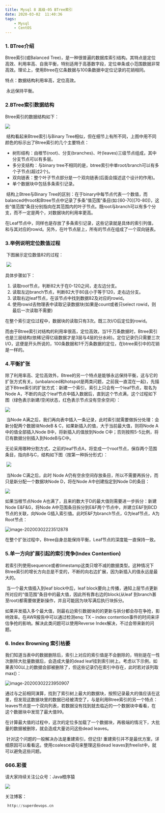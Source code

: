 ```yaml
---
title: Mysql 8 高级-05 BTree索引
date: 2020-03-02  11:40:36
tags: 
    - Mysql
    - CentOS
---
```


### 1. BTree介绍

Btree索引(或Balanced Tree)，是一种很普遍的数据库索引结构。其特点是定位高效、利用率高、自我平衡，特别适用于高基数字段，定位单条或小范围数据非常高效。理论上，使用Btree在亿条数据与100条数据中定位记录的花销相同。

特点：数据结构利用率高，定位高效。

​            永远保持平衡。



### 2.BTree索引数据结构

Btree索引的数据结构如下：

![](/image/mysql/image-20200301190441311.png)

<!--more-->

​      结构看起来Btree索引与Binary Tree相似，但在细节上有所不同，上图中用不同颜色的标示出了Btree索引的几个主要特点：

- 树形结构：由根节(root)、分支(branches)、叶(leaves)三级节点组成，其中分支节点可以有多层。
- 多分支结构：与binary tree不相同的是，btree索引中单root/branch可以有多个子节点(超过2个)。
- 双向链表：整个叶子节点部分是一个双向链表(后面会描述这个设计的作用)。
- 单个数据块中包括多条索引记录。

​    结构上Btree与Binary Tree的区别：在于binary中每节点代表一个数值，而balanced中root和Btree节点中记录了多条”值范围”条目(如:[60-70][70-80])，这些”值范围”条目分别指向在其范围内的叶子节点。既root与branch可以有多个分支，而不一定是两个，对数据块的利用率更高。

​       在Leaf节点中，同样也是存放了多条索引记录，这些记录就是具体的索引列值，和与其对应的rowid。另外，在叶节点层上，所有的节点在组成了一个双向链表。

### 3.举例说明定位数值过程

​    下图展示定位数值82的过程：

​       ![](/image/mysql/image-20200301190441312.png)

具体步骤如下：

1. 读取root节点，判断82大于在0-120之间，走左边分支。
2. 读取左边branch节点，判断82大于80且小于等于120，走右边分支。
3. 读取右边leaf节点，在该节点中找到数据82及对应的rowid。
4. 使用rowid去物理表中读取记录数据块(如果是count或者只select rowid，则最后一次读取不需要)

在整个索引定位过程中，数据块的读取只有3次。既三次I/O后定位到rowid。

​       而由于Btree索引对结构的利用率很高，定位高效。当1千万条数据时，Btree索引也是三层结构(依稀记得亿级数据才是3层与4层的分水岭)。定位记录仍只需要三次I/O，这便是开头所说的，100条数据和1千万条数据的定位，在btree索引中的花销是一样的。

### 4.平衡扩张

​         除了利用率高、定位高效外，Btree的另一个特点是能够永远保持平衡，这与它的扩张方式有关。(unbalanced和hotspot是两类问题，之前我一直混在一起)，先描述下Btree索引的扩张方式：新建一个索引，索引上只会有一个leaf节点，取名为Node A，不断的向这个leaf节点中插入数据后，直到这个节点满，这个过程如下图（绿色表示新建/空闲状态，红色表示节点没有空余空间）：

![](/image/mysql/image-20200302213258102.png)

​       当Node A满之后，我们再向表中插入一条记录，此时索引就需要做拆分处理：会新分配两个数据块NodeB & C，如果新插入的值，大于当前最大值，则将Node A中的值全部插入Node B中，将新插入的值放到Node C中；否则按照5-5比例，将已有数据分别插入到NodeB与C中。

​       无论采用哪种分割方式，之前的leaf节点A，将变成一个root节点，保存两个范围条目，指向B与C，结构如下图（按第一种拆分形式）：

​        ![](/image/mysql/image-20200302213324609.png)

​     当Node C满之后，此时 Node A仍有空余空间存放条目，所以不需要再拆分，而只是新分配一个数据块Node D，将在Node A中创建指定到Node D的条目：      

![](/image/mysql/image-20200302213346315.png)

如果当根节点Node A也满了，且来的数大于D的最大值则需要进一步拆分：新建Node E&F&G，将Node A中范围条目拆分到E&F两个节点中，并建立E&F到BCD节点的关联，向Node G插入索引值。此时E&F为branch节点，G为leaf节点，A为Root节点：

![image-20200302223512878](/image/mysql/image-20200302220006610.png)

在整个扩张过程中，Btree自身总能保持平衡，Leaf节点的深度能一直保持一致。



### 5.单一方向扩展引起的索引竞争(Index Contention)

​       若索引列使用sequence或者timestamp这类只增不减的数据类型。这种情况下Btree索引的增长方向总是不变的，不断的向右边扩展，因为新插入的值永远是最大的。

​       当一个最大值插入到leaf block中后，leaf block要向上传播，通知上层节点更新所对应的“值范围”条目中的最大值，因此所有靠右边的block(从leaf 到branch甚至root)都需要做更新操作，并且可能因为块写满后执行块拆分。

​      如果并发插入多个最大值，则最右边索引数据块的的更新与拆分都会存在争抢，影响效率。在AWR报告中可以通过检测enq: TX – index contention事件的时间来评估争抢的影响。解决此类问题可以使用Reverse Index解决，不过会带来新的问题。

### 6. Index Browning 索引枯萎

​       我们知道当表中的数据删除后，索引上对应的索引值是不会删除的，特别是在一性次删除大批量数据后，会造成大量的dead leaf挂到索引树上。考虑以下示例，如果表100以上的数据会部被删除了，但这些记录仍在索引中存在，此时若对该列取max()：

![image-20200302223950907](/image/mysql/image-20200302223950907.png)

​       通过与之前相同演算，找到了索引树上最大的数据块，按照记录最大的值应该在这里，但发现这数据块里的数据已经被清空了，与是利用Btree索引的另一个特点：leaves节点是一个双向列表，若数据没有找到就去临近的一个数据块中看看，在这个数据块中发现了最大值99。

​      在计算最大值的过程中，这次的定位多加载了一个数据块，再极端的情况下，大批量的数据被删除，就会造成大量访问这些dead leaves。

​         针对这个问题的一般解决办法是重建索引，但记住! 重建索引并不是最优方案，详细原因可以看看这。使用coalesce语句来整理这些dead leaves到freelist中，就可以避免这些问题。

### 666.彩蛋

请大家持续关注公众号：Java橙序猿

 ![](/image/common/superdevops.jpg) 

关注博客：

```sql
 http://superdevops.cn
```